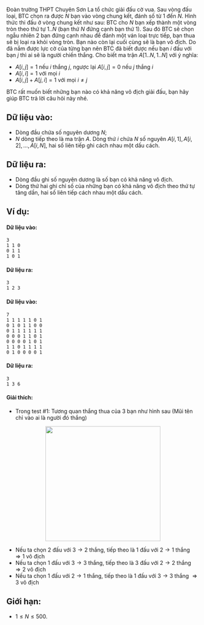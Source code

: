 Đoàn trường THPT Chuyên Sơn La tổ chức giải đấu cờ vua. Sau vòng đấu loại, BTC chọn ra được $N$ bạn vào vòng chung kết, đánh số từ $1$ đến $N$. Hình thức thi đấu ở vòng chung kết như sau: BTC cho $N$ bạn xếp thành một vòng tròn theo thứ tự $1..N$ (bạn thứ $N$ đứng cạnh bạn thứ $1$). Sau đó BTC sẽ chọn ngẫu nhiên $2$ bạn đứng cạnh nhau để đánh một ván loại trực tiếp, bạn thua sẽ bị loại ra khỏi vòng tròn. Bạn nào còn lại cuối cùng sẽ là bạn vô địch. Do đã nắm được lực cờ của từng bạn nên BTC đã biết được nếu bạn $i$ đấu với bạn $j$ thì ai sẽ là người chiến thắng. Cho biết ma trận $A[1..N, 1..N]$ với ý nghĩa:
- $A[i, j] = 1$ nếu $i$ thắng $j$, ngược lại $A[i, j] = 0$ nếu $j$ thắng $i$
- $A[i, i] = 1$ với mọi $i$
- $A[i, j] + A[j, i] = 1$ với mọi $i \ne j$

BTC rất muốn biết những bạn nào có khả năng vô địch giải đấu, bạn hãy giúp BTC trả lời câu hỏi này nhé.

## Dữ liệu vào:
- Dòng đầu chứa số nguyên dương $N$;
- $N$ dòng tiếp theo là ma trận $A$. Dòng thứ $i$ chứa $N$ số nguyên $A[i, 1], A[i, 2], …, A[i, N]$, hai số liên tiếp ghi cách nhau một dấu cách.

## Dữ liệu ra:
- Dòng đầu ghi số nguyên dương là số bạn có khả năng vô địch.
- Dòng thứ hai ghi chỉ số của những bạn có khả năng vô địch theo thứ tự tăng dần, hai số liên tiếp cách nhau một dấu cách.

## Ví dụ:
#### Dữ liệu vào:
```
3
1 1 0
0 1 1
1 0 1
```

#### Dữ liệu ra:
```
3
1 2 3
```

#### Dữ liệu vào:
```
7
1 1 1 1 1 0 1
0 1 0 1 1 0 0
0 1 1 1 1 1 1
0 0 0 1 1 0 1
0 0 0 0 1 0 1
1 1 0 1 1 1 1
0 1 0 0 0 0 1
```

#### Dữ liệu ra:
```
3
1 3 6
```
#### Giải thích:
- Trong test $\#1$: Tương quan thắng thua của $3$ bạn như hình sau (Mũi tên chỉ vào ai là người đó thắng)
 <center><img src="/images/problems/450/DPFIGHT.svg" width=300px></center>

- Nếu ta chọn $2$ đấu với $3 → 2$ thắng, tiếp theo là $1$ đấu với $2 → 1$ thắng $⇒ 1$ vô địch
- Nếu ta chọn $1$ đấu với $3 → 3$ thắng, tiếp theo là $3$ đấu với $2 → 2$ thắng $⇒ 2$ vô địch
- Nếu ta chọn $1$ đấu với $2 → 1$ thắng, tiếp theo là $1$ đấu với $3 → 3$ thắng $⇒ 3$ vô địch

## Giới hạn:
- $1 ≤ N ≤ 500$.